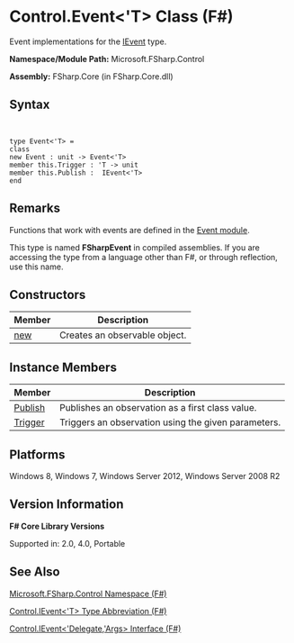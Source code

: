 # Control.Event<'T> Class (F#)

Event implementations for the [IEvent](http://msdn.microsoft.com/en-us/library/7976554f-9aa8-451f-a69d-d4670c064432) type.

**Namespace/Module Path:** Microsoft.FSharp.Control

**Assembly:** FSharp.Core (in FSharp.Core.dll)


## Syntax


```


type Event<'T> =
class
new Event : unit -> Event<'T>
member this.Trigger : 'T -> unit
member this.Publish :  IEvent<'T>
end

```



## Remarks
Functions that work with events are defined in the [Event module](http://msdn.microsoft.com/en-us/library/8b883baa-a460-4840-9baa-de8260351bc7).

This type is named **FSharpEvent** in compiled assemblies. If you are accessing the type from a language other than F#, or through reflection, use this name.


## Constructors


|Member|Description|
|------|-----------|
|[new](http://msdn.microsoft.com/en-us/library/4f9c6229-7502-4f4f-97ef-413a6c8501d1)|Creates an observable object.|

## Instance Members


|Member|Description|
|------|-----------|
|[Publish](http://msdn.microsoft.com/en-us/library/b0fdaad5-25e5-43d0-9c0c-ce37c4aeb68e)|Publishes an observation as a first class value.|
|[Trigger](http://msdn.microsoft.com/en-us/library/f8a418ad-72b4-4574-bdf8-b1e7e1f21459)|Triggers an observation using the given parameters.|

## Platforms
Windows 8, Windows 7, Windows Server 2012, Windows Server 2008 R2


## Version Information
**F# Core Library Versions**

Supported in: 2.0, 4.0, Portable




## See Also
[Microsoft.FSharp.Control Namespace &#40;F&#35;&#41;](Microsoft.FSharp.Control+Namespace+%28FSharp%29.md)

[Control.IEvent&#60;'T&#62; Type Abbreviation &#40;F&#35;&#41;](Control.IEvent%28%27T%29+Type+Abbreviation+%28FSharp%29.md)

[Control.IEvent&#60;'Delegate,'Args&#62; Interface &#40;F&#35;&#41;](Control.IEvent%28%27Delegate%2C%27Args%29+Interface+%28FSharp%29.md)

